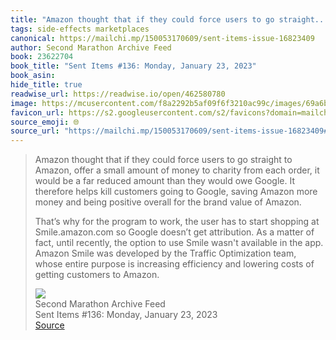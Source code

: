 ```yaml
---
title: "Amazon thought that if they could force users to go straight..."
tags: side-effects marketplaces
canonical: https://mailchi.mp/150053170609/sent-items-issue-16823409
author: Second Marathon Archive Feed
book: 23622704
book_title: "Sent Items #136: Monday, January 23, 2023"
book_asin: 
hide_title: true
readwise_url: https://readwise.io/open/462580780
image: https://mcusercontent.com/f8a2292b5af09f6f3210ac99c/images/69a6bd43-0d17-3bc3-f832-10f475a64389.png
favicon_url: https://s2.googleusercontent.com/s2/favicons?domain=mailchi.mp
source_emoji: 🌐
source_url: "https://mailchi.mp/150053170609/sent-items-issue-16823409#:~:text=Amazon%20thought%20that,customers%20to%20Amazon."
---
```


> Amazon thought that if they could force users to go straight to Amazon, offer a small amount of money to charity from each order, it would be a far reduced amount than they would owe Google. It therefore helps kill customers going to Google, saving Amazon more money and being positive overall for the brand value of Amazon. 
> 
> That’s why for the program to work, the user has to start shopping at Smile.amazon.com so Google doesn’t get attribution. As a matter of fact, until recently, the option to use Smile wasn't available in the app. Amazon Smile was developed by the Traffic Optimization team, whose entire purpose is increasing efficiency and lowering costs of getting customers to Amazon.
> <div class="quoteback-footer"><div class="quoteback-avatar"><img class="mini-favicon" src="https://s2.googleusercontent.com/s2/favicons?domain=mailchi.mp"></div><div class="quoteback-metadata"><div class="metadata-inner"><span style="display:none">FROM:</span><div aria-label="Second Marathon Archive Feed" class="quoteback-author"> Second Marathon Archive Feed</div><div aria-label="Sent Items #136: Monday, January 23, 2023" class="quoteback-title"> Sent Items #136: Monday, January 23, 2023</div></div></div><div class="quoteback-backlink"><a target="_blank" aria-label="go to the full text of this quotation" rel="noopener" href="https://mailchi.mp/150053170609/sent-items-issue-16823409#:~:text=Amazon%20thought%20that,customers%20to%20Amazon." class="quoteback-arrow"> Source</a></div></div>